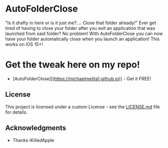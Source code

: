 # AutoFolderClose
"Is it drafty in here or is it just me?.... Close that folder already!"
Ever get tired of having to close your folder after you exit an application that was launched from said folder?
No problem! With AutoFolderClose you can now have your folder automatically close when you launch an application! 
This works on iOS 15+!

# Get the tweak here on my repo!
* [AutoFolderClose][(https://michaelmelita1.github.io)] - Get it FREE!

## License

This project is licensed under a custom License - see the [LICENSE.md](LICENSE.md) file for details.

## Acknowledgments

* Thanks iKilledApple
